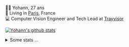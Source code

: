 <p>
  👨🏻 <bold>Yohann</bold>, 27 ans<br/>
  💼 Living in <a href="https://www.google.com/maps?q=paris">Paris</a>, France<br/>
  💻 Computer Vision Engineer and Tech Lead at <a href="https://trayvisor.com/">Trayvisor</a><br/>
</p>

<a href="https://github.com/anuraghazra/github-readme-stats"><img align="center" src="https://github-readme-stats-go94hl40s-yohann84l.vercel.app//api?username=yohann84L&show_icons=true&include_all_commits=true" alt="Yohann's github stats" /> </a>


<details>
  <summary>Some stats ...</summary><br/>
  

<!--START_SECTION:waka-->
![Code Time](http://img.shields.io/badge/Code%20Time-429%20hrs%2042%20mins-blue)

![Profile Views](http://img.shields.io/badge/Profile%20Views-0-blue)

**🐱 My GitHub Data** 

> 📦 440.6 kB Used in GitHub's Storage 
 > 
> 🏆 178 Contributions in the Year 2023
 > 
> 🚫 Not Opted to Hire
 > 
> 📜 24 Public Repositories 
 > 
> 🔑 21 Private Repositories 
 > 
**I'm an Early 🐤** 

```text
🌞 Morning                873 commits         ████████░░░░░░░░░░░░░░░░░   32.76 % 
🌆 Daytime                1544 commits        ██████████████░░░░░░░░░░░   57.94 % 
🌃 Evening                242 commits         ██░░░░░░░░░░░░░░░░░░░░░░░   09.08 % 
🌙 Night                  6 commits           ░░░░░░░░░░░░░░░░░░░░░░░░░   00.23 % 
```
📅 **I'm Most Productive on Thursday** 

```text
Monday                   468 commits         ████░░░░░░░░░░░░░░░░░░░░░   17.56 % 
Tuesday                  488 commits         █████░░░░░░░░░░░░░░░░░░░░   18.31 % 
Wednesday                591 commits         ██████░░░░░░░░░░░░░░░░░░░   22.18 % 
Thursday                 663 commits         ██████░░░░░░░░░░░░░░░░░░░   24.88 % 
Friday                   438 commits         ████░░░░░░░░░░░░░░░░░░░░░   16.44 % 
Saturday                 5 commits           ░░░░░░░░░░░░░░░░░░░░░░░░░   00.19 % 
Sunday                   12 commits          ░░░░░░░░░░░░░░░░░░░░░░░░░   00.45 % 
```


📊 **This Week I Spent My Time On** 

```text
🕑︎ Time Zone: Europe/Paris

💬 Programming Languages: 
Python                   9 hrs 51 mins       █████████████████░░░░░░░░   68.94 % 
Jupyter                  2 hrs 25 mins       ████░░░░░░░░░░░░░░░░░░░░░   16.96 % 
Docker                   58 mins             ██░░░░░░░░░░░░░░░░░░░░░░░   06.83 % 
SQL                      26 mins             █░░░░░░░░░░░░░░░░░░░░░░░░   03.06 % 
Text                     12 mins             ░░░░░░░░░░░░░░░░░░░░░░░░░   01.45 % 

🔥 Editors: 
PyCharm                  13 hrs 56 mins      ████████████████████████░   97.61 % 
VS Code                  20 mins             █░░░░░░░░░░░░░░░░░░░░░░░░   02.39 % 

💻 Operating System: 
Mac                      14 hrs 17 mins      █████████████████████████   100.00 % 
```

**I Mostly Code in Python** 

```text
Python                   18 repos            ██████████████░░░░░░░░░░░   54.55 % 
Java                     6 repos             █████░░░░░░░░░░░░░░░░░░░░   18.18 % 
Jupyter Notebook         2 repos             ██░░░░░░░░░░░░░░░░░░░░░░░   06.06 % 
JavaScript               2 repos             ██░░░░░░░░░░░░░░░░░░░░░░░   06.06 % 
Shell                    1 repo              █░░░░░░░░░░░░░░░░░░░░░░░░   03.03 % 
```




 Last Updated on 27/02/2023 01:45:29 UTC
<!--END_SECTION:waka-->
